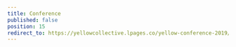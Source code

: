 ```yaml
---
title: Conference
published: false
position: 15
redirect_to: https://yellowcollective.lpages.co/yellow-conference-2019/
---
```


